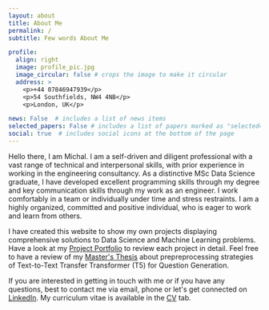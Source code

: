 ```yaml
---
layout: about
title: About Me
permalink: /
subtitle: Few words About Me

profile:
  align: right
  image: profile_pic.jpg
  image_circular: false # crops the image to make it circular
  address: >
    <p>+44 07846947939</p>
    <p>54 Southfields, NW4 4NB</p>
    <p>London, UK</p>

news: False  # includes a list of news items
selected_papers: False # includes a list of papers marked as "selected={true}"
social: true  # includes social icons at the bottom of the page
---
```


Hello there, I am Michal. I am a self-driven and diligent professional with a vast range of technical and interpersonal skills, with prior experience in working in the engineering consultancy. As a distinctive MSc Data Science graduate, I have developed excellent programming skills through my degree and key communication skills through my work as an engineer. I work comfortably in a team or individually under time and stress restraints. I am a highly organized, committed and positive individual, who is eager to work and learn from others.

I have created this website to show my own projects displaying comprehensive solutions to Data Science and Machine Learning problems. Have a look at my [Project Portfolio](https://mphamsy.github.io/projects/) to review each project in detail. Feel free to have a review of my [Master's Thesis](https://mphamsy.github.io/publications/) about prepreprocessing strategies of Text-to-Text Transfer Transformer (T5) for Question Generation.

If you are interested in getting in touch with me or if you have any questions, best to contact me via email, phone or let's get connected on [LinkedIn](https://uk.linkedin.com/in/micha%C5%82-pham-sy-a64683122). My curriculum vitae is available in the [CV](https://mphamsy.github.io/cv/) tab.
